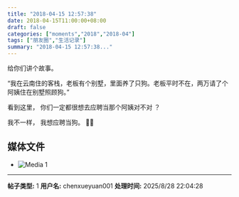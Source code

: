 ```yaml
---
title: "2018-04-15 12:57:38"
date: 2018-04-15T11:00:00+08:00
draft: false
categories: ["moments","2018","2018-04"]
tags: ["朋友圈","生活记录"]
summary: "2018-04-15 12:57:38..."
---
```


给你们讲个故事。

“我在云南住的客栈，老板有个别墅，里面养了只狗。老板平时不在，两万请了个阿姨住在别墅照顾狗。”

看到这里，
你们一定都很想去应聘当那个阿姨对不对 ？

我不一样，
我想应聘当狗。
🐶🐶

## 媒体文件

- ![Media 1](/Moments/photos/2018-04-15/201804151257380.jpg)

---

**帖子类型:** 1
**用户名:** chenxueyuan001
**处理时间:** 2025/8/28 22:04:28